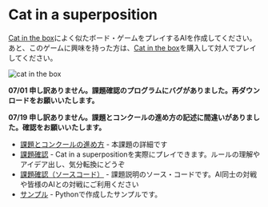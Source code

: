 # Cat in a superposition

[Cat in the box](https://www.amazon.co.jp/%E3%83%9B%E3%83%93%E3%83%BC%E3%82%B8%E3%83%A3%E3%83%91%E3%83%B3-%E3%82%AD%E3%83%A3%E3%83%83%E3%83%88%E3%83%BB%E3%82%A4%E3%83%B3%E3%83%BB%E3%82%B6%E3%83%BB%E3%83%9C%E3%83%83%E3%82%AF%E3%82%B9-2-5%E4%BA%BA%E7%94%A8-13%E6%89%8D%E4%BB%A5%E4%B8%8A%E5%90%91%E3%81%91-%E3%83%9C%E3%83%BC%E3%83%89%E3%82%B2%E3%83%BC%E3%83%A0/dp/B0B4VG55MJ)によく似たボード・ゲームをプレイするAIを作成してください。あと、このゲームに興味を持った方は、[Cat in the box](https://www.amazon.co.jp/%E3%83%9B%E3%83%93%E3%83%BC%E3%82%B8%E3%83%A3%E3%83%91%E3%83%B3-%E3%82%AD%E3%83%A3%E3%83%83%E3%83%88%E3%83%BB%E3%82%A4%E3%83%B3%E3%83%BB%E3%82%B6%E3%83%BB%E3%83%9C%E3%83%83%E3%82%AF%E3%82%B9-2-5%E4%BA%BA%E7%94%A8-13%E6%89%8D%E4%BB%A5%E4%B8%8A%E5%90%91%E3%81%91-%E3%83%9C%E3%83%BC%E3%83%89%E3%82%B2%E3%83%BC%E3%83%A0/dp/B0B4VG55MJ)を購入して対人でプレイしてください。

![cat in the box](./image/cat-in-the-box.JPG)

**07/01 申し訳ありません。課題確認のプログラムにバグがありました。再ダウンロードをお願いいたします。**

**07/19 申し訳ありません。課題とコンクールの進め方の記述に間違いがありました。確認をお願いいたします。**

* [課題とコンクールの進め方](./rule.html) - 本課題の詳細です
* [課題確認](./dist/index.html) - Cat in a superpositionを実際にプレイできます。ルールの理解やアイデア出し、気分転換にどうぞ
* [課題確認（ソースコード）](./cat-in-a-superposition.zip) - 課題説明のソース・コードです。AI同士の対戦や皆様のAIとの対戦にご利用ください
* [サンプル](./python-example.zip) - Pythonで作成したサンプルです。
